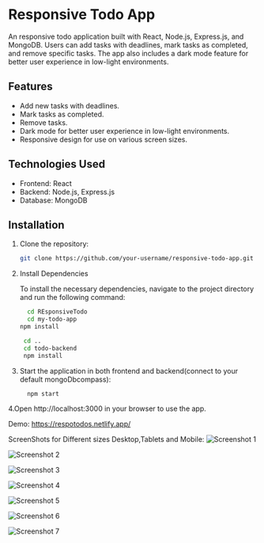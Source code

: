 # Responsive Todo App

An responsive todo application built with React, Node.js, Express.js, and MongoDB. Users can add tasks with deadlines, mark tasks as completed, and remove specific tasks. The app also includes a dark mode feature for better user experience in low-light environments.

## Features

- Add new tasks with deadlines.
- Mark tasks as completed.
- Remove tasks.
- Dark mode for better user experience in low-light environments.
- Responsive design for use on various screen sizes.

## Technologies Used

- Frontend: React
- Backend: Node.js, Express.js
- Database: MongoDB

## Installation

1. Clone the repository:

   ```bash
   git clone https://github.com/your-username/responsive-todo-app.git
   ```
2. Install Dependencies

   To install the necessary dependencies, navigate to the project directory and run the following command:

    ```bash
      cd REsponsiveTodo
      cd my-todo-app
    npm install
    ```
   
      ```bash
       cd ..
       cd todo-backend
       npm install
      ```
3. Start the application in both frontend and backend(connect to your default mongoDbcompass):

      ```bash
        npm start
      ```   
4.Open http://localhost:3000 in your browser to use the app.

Demo:
   https://respotodos.netlify.app/

ScreenShots for Different sizes Desktop,Tablets and Mobile:
![Screenshot 1](https://raw.githubusercontent.com/Miroshpradhan/ResponsiveTodo/master/screenshots/screenshot1.png)

![Screenshot 2](https://raw.githubusercontent.com/Miroshpradhan/ResponsiveTodo/master/screenshots/screenshot2.png)

![Screenshot 3](https://raw.githubusercontent.com/Miroshpradhan/ResponsiveTodo/master/screenshots/screenshot3.png)

![Screenshot 4](https://raw.githubusercontent.com/Miroshpradhan/ResponsiveTodo/master/screenshots/screenshot4.png)

![Screenshot 5](https://raw.githubusercontent.com/Miroshpradhan/ResponsiveTodo/master/screenshots/screentshot5.png)

![Screenshot 6](https://raw.githubusercontent.com/Miroshpradhan/ResponsiveTodo/master/screenshots/screentshot6.png)

![Screenshot 7](https://raw.githubusercontent.com/Miroshpradhan/ResponsiveTodo/master/screenshots/screentshot7.png)


  
